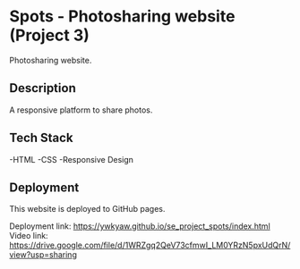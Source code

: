 # Spots - Photosharing website (Project 3)

Photosharing website.

## Description

A responsive platform to share photos.

## Tech Stack

-HTML
-CSS
-Responsive Design

## Deployment

This website is deployed to GitHub pages.

Deployment link: https://ywkyaw.github.io/se_project_spots/index.html
Video link: https://drive.google.com/file/d/1WRZgq2QeV73cfmwI_LM0YRzN5pxUdQrN/view?usp=sharing
